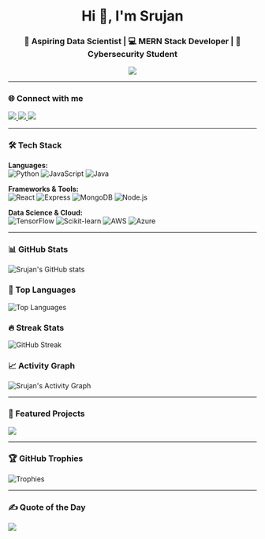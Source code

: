 <!-- Header with Typing Banner -->
<h1 align="center">Hi 👋, I'm Srujan</h1>
<h3 align="center">🚀 Aspiring Data Scientist | 💻 MERN Stack Developer | 🔐 Cybersecurity Student</h3>

<p align="center">
  <img src="https://readme-typing-svg.herokuapp.com?size=22&duration=4000&color=00C9A7&center=true&vCenter=true&lines=Data+Science+Enthusiast;Full+Stack+Web+Developer;;Always+Learning+New+Things" />
</p>

---

### 🌐 Connect with me  
<p align="left">
  <a href="https://www.linkedin.com/in/srujan-h-m-a51940321" target="_blank">
    <img src="https://img.shields.io/badge/-LinkedIn-blue?style=for-the-badge&logo=linkedin" />
  </a>
  <a href="mailto:srujanhm135@gmail.com" target="_blank">
    <img src="https://img.shields.io/badge/-Gmail-red?style=for-the-badge&logo=gmail&logoColor=white" />
  </a>
  <a href="https://instagram.com/srujankulal_18" target="_blank">
    <img src="https://img.shields.io/badge/-Instagram-E4405F?style=for-the-badge&logo=instagram&logoColor=white" />
  </a>
</p>


---

### 🛠️ Tech Stack  
**Languages:**  
![Python](https://img.shields.io/badge/-Python-3776AB?logo=python&logoColor=white&style=for-the-badge) 
![JavaScript](https://img.shields.io/badge/-JavaScript-F7DF1E?logo=javascript&logoColor=black&style=for-the-badge) 
![Java](https://img.shields.io/badge/-Java-007396?logo=java&logoColor=white&style=for-the-badge)  

**Frameworks & Tools:**  
![React](https://img.shields.io/badge/-React-61DAFB?logo=react&logoColor=black&style=for-the-badge) 
![Express](https://img.shields.io/badge/-Express-000000?logo=express&logoColor=white&style=for-the-badge) 
![MongoDB](https://img.shields.io/badge/-MongoDB-47A248?logo=mongodb&logoColor=white&style=for-the-badge) 
![Node.js](https://img.shields.io/badge/-Node.js-339933?logo=node.js&logoColor=white&style=for-the-badge)  

**Data Science & Cloud:**  
![TensorFlow](https://img.shields.io/badge/-TensorFlow-FF6F00?logo=tensorflow&logoColor=white&style=for-the-badge) 
![Scikit-learn](https://img.shields.io/badge/-Scikit--learn-F7931E?logo=scikit-learn&logoColor=white&style=for-the-badge) 
![AWS](https://img.shields.io/badge/-AWS-232F3E?logo=amazon-aws&logoColor=white&style=for-the-badge) 
![Azure](https://img.shields.io/badge/-Azure-0078D4?logo=microsoft-azure&logoColor=white&style=for-the-badge)  

---

### 📊 GitHub Stats  
![Srujan's GitHub stats](https://github-readme-stats.vercel.app/api?username=Srujan253&theme=dark&show_icons=true&count_private=true&include_all_commits=true)  

### 📌 Top Languages  
![Top Languages](https://github-readme-stats.vercel.app/api/top-langs/?username=Srujan253&theme=dark&layout=compact&hide=html)  

### 🔥 Streak Stats  
![GitHub Streak](https://streak-stats.demolab.com?user=Srujan253&theme=dark&border_radius=5&date_format=j%20M%5B%20Y%5D)  

### 📈 Activity Graph  
![Srujan's Activity Graph](https://github-readme-activity-graph.vercel.app/graph?username=Srujan253&theme=react-dark&hide_border=false&area=true)  

---

### 🚀 Featured Projects  
<p align="left">
<a href="https://github.com/Srujan253/gupshup">
  <img src="https://github-readme-stats.vercel.app/api/pin/?username=Srujan253&repo=gupshup&theme=dark" />
</a>
<!-- <a href="https://github.com/Srujan253/your-datascience-project">
  <img src="https://github-readme-stats.vercel.app/api/pin/?username=Srujan253&repo=your-datascience-project&theme=dark" />
</a> -->
</p>

---

### 🏆 GitHub Trophies  
![Trophies](https://github-profile-trophy.vercel.app/?username=Srujan253&theme=onedark&no-frame=true&margin-w=10)  

---

### ✍️ Quote of the Day  
![](https://quotes-github-readme.vercel.app/api?type=horizontal&theme=radical)  
